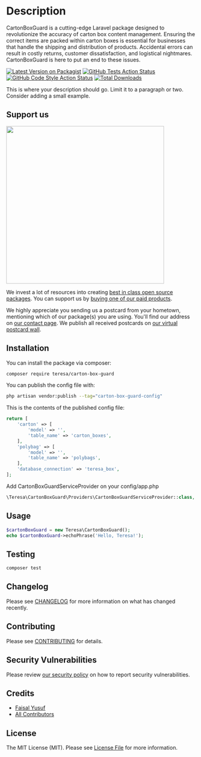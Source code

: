 # Description
CartonBoxGuard is a cutting-edge Laravel package designed to revolutionize the accuracy of carton box content management. Ensuring the correct items are packed within carton boxes is essential for businesses that handle the shipping and distribution of products. Accidental errors can result in costly returns, customer dissatisfaction, and logistical nightmares. CartonBoxGuard is here to put an end to these issues.

[![Latest Version on Packagist](https://img.shields.io/packagist/v/teresa/carton-box-guard.svg?style=flat-square)](https://packagist.org/packages/teresa/carton-box-guard)
[![GitHub Tests Action Status](https://img.shields.io/github/actions/workflow/status/teresa/carton-box-guard/run-tests.yml?branch=main&label=tests&style=flat-square)](https://github.com/teresa/carton-box-guard/actions?query=workflow%3Arun-tests+branch%3Amain)
[![GitHub Code Style Action Status](https://img.shields.io/github/actions/workflow/status/teresa/carton-box-guard/fix-php-code-style-issues.yml?branch=main&label=code%20style&style=flat-square)](https://github.com/teresa/carton-box-guard/actions?query=workflow%3A"Fix+PHP+code+style+issues"+branch%3Amain)
[![Total Downloads](https://img.shields.io/packagist/dt/teresa/carton-box-guard.svg?style=flat-square)](https://packagist.org/packages/teresa/carton-box-guard)

This is where your description should go. Limit it to a paragraph or two. Consider adding a small example.

## Support us

[<img src="https://github-ads.s3.eu-central-1.amazonaws.com/carton-box-guard.jpg?t=1" width="419px" />](https://spatie.be/github-ad-click/carton-box-guard)

We invest a lot of resources into creating [best in class open source packages](https://spatie.be/open-source). You can support us by [buying one of our paid products](https://spatie.be/open-source/support-us).

We highly appreciate you sending us a postcard from your hometown, mentioning which of our package(s) you are using. You'll find our address on [our contact page](https://spatie.be/about-us). We publish all received postcards on [our virtual postcard wall](https://spatie.be/open-source/postcards).

## Installation

You can install the package via composer:

```bash
composer require teresa/carton-box-guard
```

You can publish the config file with:

```bash
php artisan vendor:publish --tag="carton-box-guard-config"
```

This is the contents of the published config file:

```php
return [
    'carton' => [
        'model' => '',
        'table_name' => 'carton_boxes',
    ],
    'polybag' => [
        'model' => '',
        'table_name' => 'polybags',
    ],
    'database_connection' => 'teresa_box',
];
```

Add CartonBoxGuardServiceProvider on your config/app.php

```php
\Teresa\CartonBoxGuard\Providers\CartonBoxGuardServiceProvider::class,
```


## Usage

```php
$cartonBoxGuard = new Teresa\CartonBoxGuard();
echo $cartonBoxGuard->echoPhrase('Hello, Teresa!');
```

## Testing

```bash
composer test
```

## Changelog

Please see [CHANGELOG](CHANGELOG.md) for more information on what has changed recently.

## Contributing

Please see [CONTRIBUTING](CONTRIBUTING.md) for details.

## Security Vulnerabilities

Please review [our security policy](../../security/policy) on how to report security vulnerabilities.

## Credits

- [Faisal Yusuf](https://github.com/xBigDaddyx)
- [All Contributors](../../contributors)

## License

The MIT License (MIT). Please see [License File](LICENSE.md) for more information.
